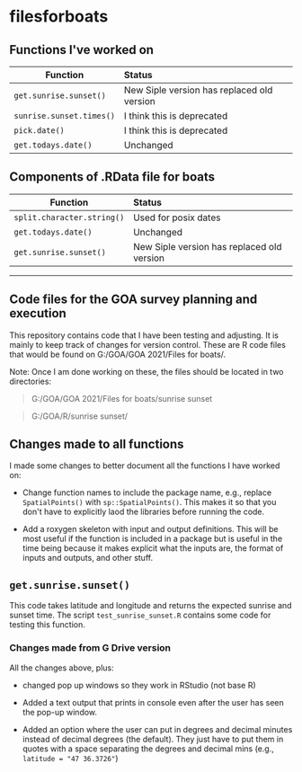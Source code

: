 # filesforboats

## Functions I've worked on

| Function           | Status |
| -------------    |:-------------|
|`get.sunrise.sunset()` | New Siple version has replaced old version  |
|`sunrise.sunset.times()`| I think this is deprecated |
|`pick.date()`| I think this is deprecated  |
|`get.todays.date()`| Unchanged |

## Components of .RData file for boats

| Function           | Status |
| -------------    |:-------------|
|`split.character.string()`| Used for posix dates |
|`get.todays.date()`| Unchanged |
|`get.sunrise.sunset()` | New Siple version has replaced old version  |

***

## Code files for the GOA survey planning and execution

This repository contains code that I have been testing and adjusting. It is mainly to keep track of changes for version control. These are R code files that would be found on G:/GOA/GOA 2021/Files for boats/. 

Note: Once I am done working on these, the files should be located in two directories:

> G:/GOA/GOA 2021/Files for boats/sunrise sunset

> G:/GOA/R/sunrise sunset/

## Changes made to all functions
I made some changes to better document all the functions I have worked on:

* Change function names to include the package name, e.g., replace `SpatialPoints()` with `sp::SpatialPoints()`. This makes it so that you don't have to explicitly laod the libraries before running the code. 

* Add a roxygen skeleton with input and output definitions. This will be most useful if the function is included in a package but is useful in the time being because it makes explicit what the inputs are, the format of inputs and outputs, and other stuff.

## `get.sunrise.sunset()`
This code takes latitude and longitude and returns the expected sunrise and sunset time. The script `test_sunrise_sunset.R` contains some code for testing this function.

### Changes made from G Drive version

All the changes above, plus:

* changed pop up windows so they work in RStudio (not base R)

* Added a text output that prints in console even after the user has seen the pop-up window.

* Added an option where the user can put in degrees and decimal minutes instead of decimal degrees (the default). They just have to put them in quotes with a space separating the degrees and decimal mins (e.g., `latitude = "47 36.3726"`)




